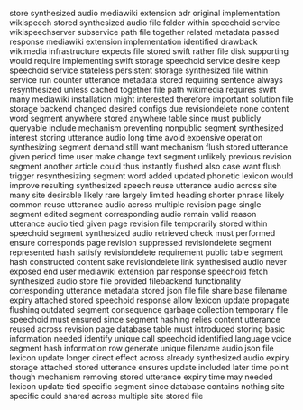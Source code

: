 store synthesized audio mediawiki extension adr original implementation wikispeech stored synthesized audio file folder within speechoid service wikispeechserver subservice path file together related metadata passed response mediawiki extension implementation identified drawback wikimedia infrastructure expects file stored swift rather file disk supporting would require implementing swift storage speechoid service desire keep speechoid service stateless persistent storage synthesized file within service run counter utterance metadata stored requiring sentence always resynthesized unless cached together file path wikimedia requires swift many mediawiki installation might interested therefore important solution file storage backend changed desired configs due revisiondelete none content word segment anywhere stored anywhere table since must publicly queryable include mechanism preventing nonpublic segment synthesized interest storing utterance audio long time avoid expensive operation synthesizing segment demand still want mechanism flush stored utterance given period time user make change text segment unlikely previous revision segment another article could thus instantly flushed also case want flush trigger resynthesizing segment word added updated phonetic lexicon would improve resulting synthesized speech reuse utterance audio across site many site desirable likely rare largely limited heading shorter phrase likely common reuse utterance audio across multiple revision page single segment edited segment corresponding audio remain valid reason utterance audio tied given page revision file temporarily stored within speechoid segment synthesized audio retrieved check must performed ensure corresponds page revision suppressed revisiondelete segment represented hash satisfy revisiondelete requirement public table segment hash constructed content sake revisiondelete link synthesised audio never exposed end user mediawiki extension par response speechoid fetch synthesized audio store file provided filebackend functionality corresponding utterance metadata stored json file file share base filename expiry attached stored speechoid response allow lexicon update propagate flushing outdated segment consequence garbage collection temporary file speechoid must ensured since segment hashing relies content utterance reused across revision page database table must introduced storing basic information needed identify unique call speechoid identified language voice segment hash information row generate unique filename audio json file lexicon update longer direct effect across already synthesized audio expiry storage attached stored utterance ensures update included later time point though mechanism removing stored utterance expiry time may needed lexicon update tied specific segment since database contains nothing site specific could shared across multiple site stored file